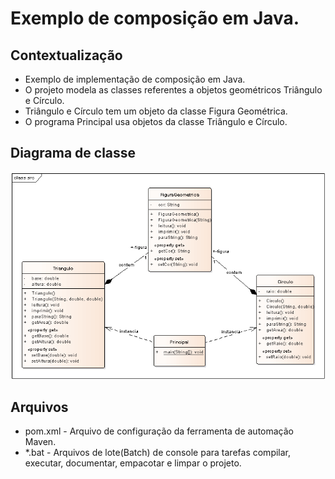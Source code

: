 # Exemplo de composição em Java.

## Contextualização

- Exemplo de implementação de composição em Java.
- O projeto modela as classes referentes a objetos geométricos Triângulo e Círculo.
- Triângulo e Círculo tem um objeto da classe Figura Geométrica.
- O programa Principal usa objetos da classe Triângulo e Círculo.

## Diagrama de classe

![Diagrama de classe](diagramadeclasse.png)

## Arquivos

- pom.xml - Arquivo de configuração da ferramenta de automação Maven.
- *.bat - Arquivos de lote(Batch) de console para tarefas compilar, executar, documentar, empacotar e limpar o projeto.